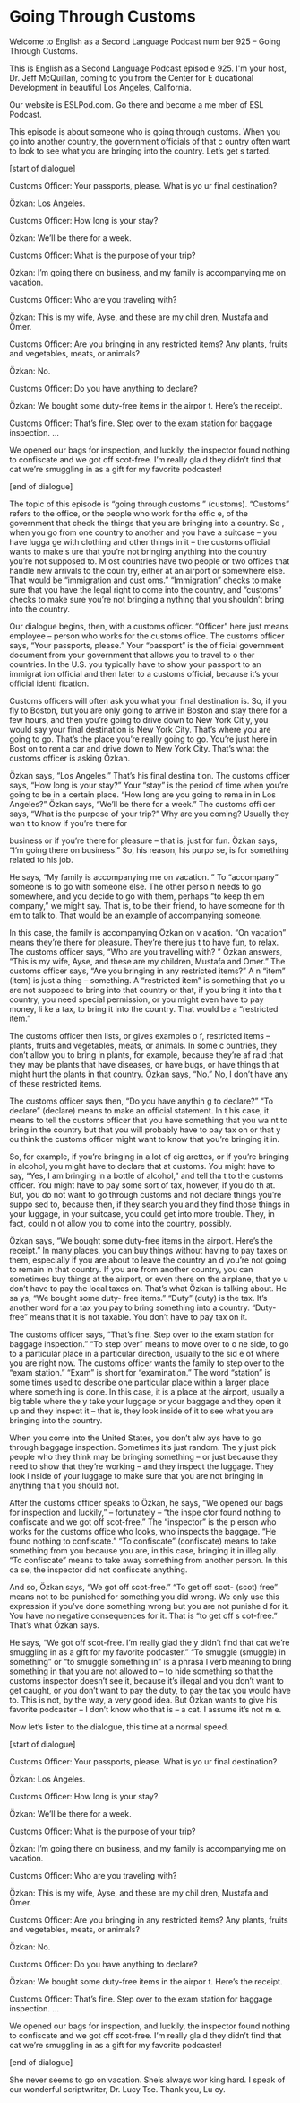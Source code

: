 # Going Through Customs

Welcome to English as a Second Language Podcast num ber 925 – Going Through Customs.

This is English as a Second Language Podcast episod e 925. I'm your host, Dr. Jeff McQuillan, coming to you from the Center for E ducational Development in beautiful Los Angeles, California.

Our website is ESLPod.com. Go there and become a me mber of ESL Podcast.

This episode is about someone who is going through customs. When you go into another country, the government officials of that c ountry often want to look to see what you are bringing into the country. Let’s get s tarted.

[start of dialogue]

Customs Officer: Your passports, please. What is yo ur final destination?

Özkan: Los Angeles.

Customs Officer: How long is your stay?

Özkan: We’ll be there for a week.

Customs Officer: What is the purpose of your trip?

Özkan: I’m going there on business, and my family is accompanying me on vacation.

Customs Officer: Who are you traveling with?

Özkan: This is my wife, Ayse, and these are my chil dren, Mustafa and Ömer.

Customs Officer: Are you bringing in any restricted  items? Any plants, fruits and vegetables, meats, or animals?

Özkan: No.

Customs Officer: Do you have anything to declare?

Özkan: We bought some duty-free items in the airpor t. Here’s the receipt.

 Customs Officer: That’s fine. Step over to the exam  station for baggage inspection. ...

We opened our bags for inspection, and luckily, the  inspector found nothing to confiscate and we got off scot-free. I’m really gla d they didn’t find that cat we’re smuggling in as a gift for my favorite podcaster!

[end of dialogue]

The topic of this episode is “going through customs ” (customs). “Customs” refers to the office, or the people who work for the offic e, of the government that check the things that you are bringing into a country. So , when you go from one country to another and you have a suitcase – you have lugga ge with clothing and other things in it – the customs official wants to make s ure that you’re not bringing anything into the country you’re not supposed to. M ost countries have two people or two offices that handle new arrivals to the coun try, either at an airport or somewhere else. That would be “immigration and cust oms.” “Immigration” checks to make sure that you have the legal right to come into the country, and “customs” checks to make sure you’re not bringing a nything that you shouldn’t bring into the country.

Our dialogue begins, then, with a customs officer. “Officer” here just means employee – person who works for the customs office.  The customs officer says, “Your passports, please.” Your “passport” is the of ficial government document from your government that allows you to travel to o ther countries. In the U.S. you typically have to show your passport to an immigrat ion official and then later to a customs official, because it’s your official identi fication.

Customs officers will often ask you what your final  destination is. So, if you fly to Boston, but you are only going to arrive in Boston and stay there for a few hours, and then you’re going to drive down to New York Cit y, you would say your final destination is New York City. That’s where you are going to go. That’s the place you’re really going to go. You’re just here in Bost on to rent a car and drive down to New York City. That’s what the customs officer is asking Özkan.

Özkan says, “Los Angeles.” That’s his final destina tion. The customs officer says, “How long is your stay?” Your “stay” is the period of time when you’re going to be in a certain place. “How long are you going to rema in in Los Angeles?” Özkan says, “We’ll be there for a week.” The customs offi cer says, “What is the purpose of your trip?” Why are you coming? Usually they wan t to know if you’re there for

business or if you’re there for pleasure – that is,  just for fun. Özkan says, “I’m going there on business.” So, his reason, his purpo se, is for something related to his job.

He says, “My family is accompanying me on vacation. ” To “accompany” someone is to go with someone else. The other perso n needs to go somewhere, and you decide to go with them, perhaps “to keep th em company,” we might say. That is, to be their friend, to have someone for th em to talk to. That would be an example of accompanying someone.

In this case, the family is accompanying Özkan on v acation. “On vacation” means they’re there for pleasure. They’re there jus t to have fun, to relax. The customs officer says, “Who are you travelling with? ” Özkan answers, “This is my wife, Ayse, and these are my children, Mustafa and Omer.” The customs officer says, “Are you bringing in any restricted items?” A n “item” (item) is just a thing – something. A “restricted item” is something that yo u are not supposed to bring into that country or that, if you bring it into tha t country, you need special permission, or you might even have to pay money, li ke a tax, to bring it into the country. That would be a “restricted item.”

The customs officer then lists, or gives examples o f, restricted items – plants, fruits and vegetables, meats, or animals. In some c ountries, they don’t allow you to bring in plants, for example, because they’re af raid that they may be plants that have diseases, or have bugs, or have things th at might hurt the plants in that country. Özkan says, “No.” No, I don’t have any of these restricted items.

The customs officer says then, “Do you have anythin g to declare?” “To declare” (declare) means to make an official statement. In t his case, it means to tell the customs officer that you have something that you wa nt to bring in the country but that you will probably have to pay tax on or that y ou think the customs officer might want to know that you’re bringing it in.

So, for example, if you’re bringing in a lot of cig arettes, or if you’re bringing in alcohol, you might have to declare that at customs.  You might have to say, “Yes, I am bringing in a bottle of alcohol,” and tell tha t to the customs officer. You might have to pay some sort of tax, however, if you do th at. But, you do not want to go through customs and not declare things you’re suppo sed to, because then, if they search you and they find those things in your luggage, in your suitcase, you could get into more trouble. They, in fact, could n ot allow you to come into the country, possibly.

Özkan says, “We bought some duty-free items in the airport. Here’s the receipt.” In many places, you can buy things without having to pay taxes on them, especially if you are about to leave the country an d you’re not going to remain in that country. If you are from another country, you can sometimes buy things at the airport, or even there on the airplane, that yo u don’t have to pay the local taxes on. That’s what Özkan is talking about. He sa ys, “We bought some duty- free items.” “Duty” (duty) is the tax. It’s another  word for a tax you pay to bring something into a country. “Duty-free” means that it  is not taxable. You don’t have to pay tax on it.

The customs officer says, “That’s fine. Step over to the exam station for baggage inspection.” “To step over” means to move over to o ne side, to go to a particular place in a particular direction, usually to the sid e of where you are right now. The customs officer wants the family to step over to the “exam station.” “Exam” is short for “examination.” The word “station” is some times used to describe one particular place within a larger place where someth ing is done. In this case, it is a place at the airport, usually a big table where the y take your luggage or your baggage and they open it up and they inspect it – that is, they look inside of it to see what you are bringing into the country.

When you come into the United States, you don’t alw ays have to go through baggage inspection. Sometimes it’s just random. The y just pick people who they think may be bringing something – or just because they need to show that they’re working – and they inspect the luggage. They look i nside of your luggage to make sure that you are not bringing in anything tha t you should not.

After the customs officer speaks to Özkan, he says,  “We opened our bags for inspection and luckily,” – fortunately – “the inspe ctor found nothing to confiscate and we got off scot-free.” The “inspector” is the p erson who works for the customs office who looks, who inspects the baggage.  “He found nothing to confiscate.” “To confiscate” (confiscate) means to take something from you because you are, in this case, bringing it in illeg ally. “To confiscate” means to take away something from another person. In this ca se, the inspector did not confiscate anything.

And so, Özkan says, “We got off scot-free.” “To get  off scot- (scot) free” means not to be punished for something you did wrong. We only use this expression if you’ve done something wrong but you are not punishe d for it. You have no negative consequences for it. That is “to get off s cot-free.” That’s what Özkan says.

He says, “We got off scot-free. I’m really glad the y didn’t find that cat we’re smuggling in as a gift for my favorite podcaster.” “To smuggle (smuggle) in something” or “to smuggle something in” is a phrasa l verb meaning to bring something in that you are not allowed to – to hide something so that the customs inspector doesn’t see it, because it’s illegal and you don’t want to get caught, or you don’t want to pay the duty, to pay the tax you would have to. This is not, by the way, a very good idea. But Özkan wants to give his favorite podcaster – I don’t know who that is – a cat. I assume it’s not m e.

Now let’s listen to the dialogue, this time at a normal speed.

[start of dialogue]

Customs Officer: Your passports, please. What is yo ur final destination?

Özkan: Los Angeles.

Customs Officer: How long is your stay?

Özkan: We’ll be there for a week.

Customs Officer: What is the purpose of your trip?

Özkan: I’m going there on business, and my family is accompanying me on vacation.

Customs Officer: Who are you traveling with?

Özkan: This is my wife, Ayse, and these are my chil dren, Mustafa and Ömer.

Customs Officer: Are you bringing in any restricted  items? Any plants, fruits and vegetables, meats, or animals?

Özkan: No.

Customs Officer: Do you have anything to declare?

Özkan: We bought some duty-free items in the airpor t. Here’s the receipt.

Customs Officer: That’s fine. Step over to the exam  station for baggage inspection. ...

 We opened our bags for inspection, and luckily, the  inspector found nothing to confiscate and we got off scot-free. I’m really gla d they didn’t find that cat we’re smuggling in as a gift for my favorite podcaster!

[end of dialogue]

She never seems to go on vacation. She’s always wor king hard. I speak of our wonderful scriptwriter, Dr. Lucy Tse. Thank you, Lu cy.



